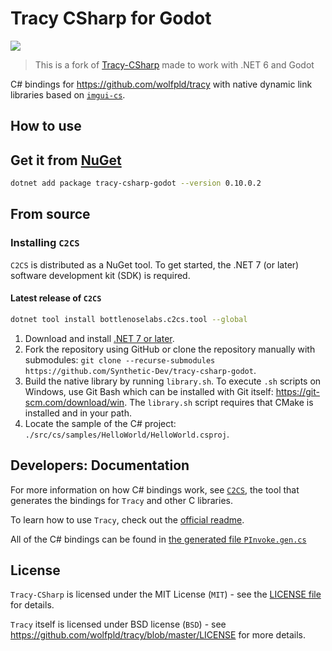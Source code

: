 # Tracy CSharp for Godot

![](Header.png)

> This is a fork of [Tracy-CSharp](https://github.com/clibequilibrium/Tracy-CSharp) made to work with .NET 6 and Godot

C# bindings for https://github.com/wolfpld/tracy with native dynamic link libraries based on [`imgui-cs`](https://github.com/bottlenoselabs/imgui-cs).

## How to use

## Get it from [NuGet](https://www.nuget.org/packages/tracy-csharp-godot)

```bash
dotnet add package tracy-csharp-godot --version 0.10.0.2
```

## From source

### Installing `C2CS`

`C2CS` is distributed as a NuGet tool. To get started, the .NET 7 (or later) software development kit (SDK) is required.

#### Latest release of `C2CS`

```bash
dotnet tool install bottlenoselabs.c2cs.tool --global
```

1. Download and install [.NET 7 or later](https://dotnet.microsoft.com/download).
2. Fork the repository using GitHub or clone the repository manually with submodules: `git clone --recurse-submodules https://github.com/Synthetic-Dev/tracy-csharp-godot`.
3. Build the native library by running `library.sh`. To execute `.sh` scripts on Windows, use Git Bash which can be installed with Git itself: https://git-scm.com/download/win. The `library.sh` script requires that CMake is installed and in your path.
4. Locate the sample of the C# project: `./src/cs/samples/HelloWorld/HelloWorld.csproj`.

## Developers: Documentation

For more information on how C# bindings work, see [`C2CS`](https://github.com/lithiumtoast/c2cs), the tool that generates the bindings for `Tracy` and other C libraries.

To learn how to use `Tracy`, check out the [official readme](https://github.com/wolfpld/tracy).

All of the C# bindings can be found in [the generated file `PInvoke.gen.cs`](https://github.com/Synthetic-Dev/tracy-csharp-godot/blob/main/src/cs/production/Tracy/Generated/PInvoke.gen.cs)

## License

`Tracy-CSharp` is licensed under the MIT License (`MIT`) - see the [LICENSE file](LICENSE) for details.

`Tracy` itself is licensed under BSD license (`BSD`) - see https://github.com/wolfpld/tracy/blob/master/LICENSE for more details.
